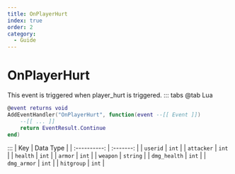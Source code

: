 ```yaml
---
title: OnPlayerHurt
index: true
order: 2
category:
  - Guide
---
```


# OnPlayerHurt
This event is triggered when player_hurt is triggered.
::: tabs
@tab Lua
```lua
@event returns void
AddEventHandler("OnPlayerHurt", function(event --[[ Event ]])
    --[[ ... ]]
    return EventResult.Continue
end)
```

:::
|      Key     | Data Type |
| :----------: | :-------: |
|   `userid`   |   `int`   |
|  `attacker`  |   `int`   |
|   `health`   |   `int`   |
|    `armor`   |   `int`   |
|   `weapon`   |  `string` |
| `dmg_health` |   `int`   |
|  `dmg_armor` |   `int`   |
|  `hitgroup`  |   `int`   |